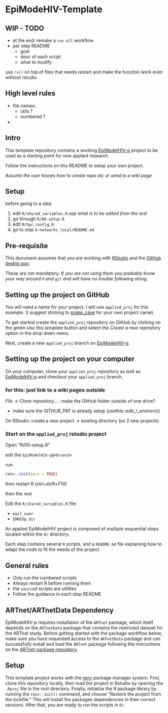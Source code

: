 # EpiModeHIV-Template

## WIP - TODO

- at the end: remake a `run all` workflow
- per step README
  - goal
  - desc of each script
  - what to modify

use `rs()` on top of files that needs restart and make the funciton  work even without rstudio

## High level rules

- file names:
  - utils ?
  - numbered ?
-

## Intro

This template repository contains a working [EpiModelHIV-p](https://github.com/EpiModel/EpiModelHIV-p) project to be used as a starting point for new applied research.

Follow the instructions on this README to setup your own project.


*Assume the user knows how to create repo etc or send to a wiki page*

## Setup

before going to a step

1. edit `R/shared_variables.R`
  *sep what is to be edited from the rest*
2. go through `R/00-setup.R`
3. edit `R/hpc_config.R`
3. go to step `A-networks_local/README.md`

## Pre-requisite

This document assumes that you are working with [RStudio](https://posit.co/products/open-source/rstudio/) and the [GitHub deskto app](https://desktop.github.com/).

*These are not mandatory. If you are not using them you probably know your way around `R` and `git` and will have no trouble following along*.

## Setting up the project on GitHub

You will need a name for your project. I will use `applied_proj` for this example. (I suggest sticking to [snake_case](https://en.wikipedia.org/wiki/Snake_case) for your own project name).

To get started create the `applied_proj` repository on GitHub by clicking on the green *Use this template* button and select the *Create a new repository* option in the drop down menu.

Next, create a new `applied_proj` branch on [EpiModelHIV-p](https://github.com/EpiModel/EpiModelHIV-p).

## Setting up the project on your computer

On your computer, clone your `applied_proj` repository as well as [EpiModelHIV-p](https://github.com/EpiModel/EpiModelHIV-p) and checkout your `applied_proj` branch.


### for this: just link to a wiki pages outside

*File -> Clone repository...* : make the GitHub folder outside of one drive?

- make sure the GITHUB_PAT is already setup (usethis::edit_r_environ())

On RStudio: create a new project -> existing directory (so 2 new projects)

### Start on the `applied_proj` rstudio project

Open "R/00-setup.R"

edit the `EpiModelHIV-p@<branch>`

run:

```r
renv::init(bare = TRUE)
```

then restart R (ctrl+shift+F10)

then the rest

Edit the `R/shared_variables.R` file:
  - `mail_user`
  - `EMHIVp_dir`

An applied EpiModelHIV project is composed of multiple sequential steps located within the `R/` directory.

Each step contains several `R` scripts, and a `README.md` file explaining how to adapt the code to fit the needs of the project.

## General rules

- Only run the numbered scripts
- Always restart R before running them
- the `source`d scripts are utilities
- Follow the guidance in each step README


## ARTnet/ARTnetData Dependency

EpiModelHIV-p requires installation of the `ARTnet` package, which itself depends on the `ARTnetData` package that contains the restricted dataset for the ARTnet study. Before getting started with the package workflow below, make sure you have requested access to the `ARTnetData` package and can successfully install and load the `ARTnet` package following the instructions on the [ARTnet package repository](https://github.com/EpiModel/ARTnet#readme).

## Setup
This template project works with the [renv](https://rstudio.github.io/renv/index.html) package manager system. First, clone this repository locally, then load the project in Rstudio by opening the `.Rproj` file in the root directory. Finally, initialize the R package library by running the `renv::init()` command, and choose "Restore the project from the lockfile." This will install the packages dependencies in their correct versions. After that, you are ready to run the scripts in `R/`.
